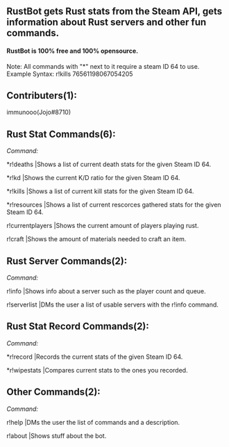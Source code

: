 RustBot gets Rust stats from the Steam API, gets information about Rust servers and other fun commands.
-------------------------------------------------------------------------------------------------------

#### RustBot is **100% free** and **100% opensource**. 

Note: All commands with "\*" next to it require a steam ID 64 to use. Example Syntax: r!kills 76561198067054205

Contributers(1):
----------------------

immunooo(Jojo#8710)

Rust Stat Commands(6):
----------------------

_Command:_

\*r!deaths       |Shows a list of current death stats for the given Steam ID 64.

\*r!kd           |Shows the current K/D ratio for the given Steam ID 64.

\*r!kills        |Shows a list of current kill stats for the given Steam ID 64.

\*r!resources    |Shows a list of current rescorces gathered stats for the given Steam ID 64.

r!currentplayers |Shows the current amount of players playing rust.

r!craft          |Shows the amount of materials needed to craft an item. 

Rust Server Commands(2):
------------------------

_Command:_

r!info         |Shows info about a server such as the player count and queue.

r!serverlist   |DMs the user a list of usable servers with the r!info command.

Rust Stat Record Commands(2):
-----------------------------

_Command:_

\*r!record     |Records the current stats of the given Steam ID 64.

\*r!wipestats  |Compares current stats to the ones you recorded.

Other Commands(2):
------------------

_Command:_

r!help    |DMs the user the list of commands and a description.

r!about   |Shows stuff about the bot.

